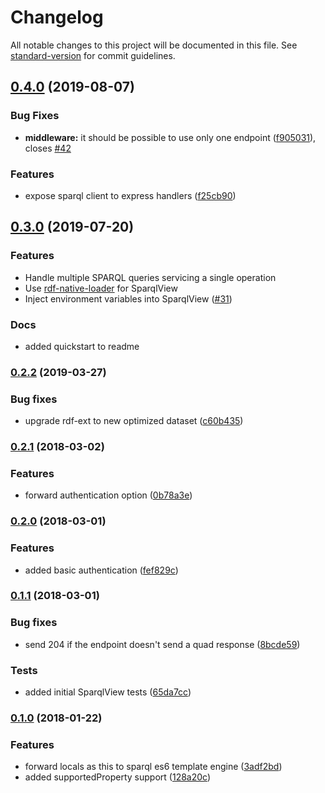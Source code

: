 # Changelog

All notable changes to this project will be documented in this file. See [standard-version](https://github.com/conventional-changelog/standard-version) for commit guidelines.

## [0.4.0](https://github.com/zazuko/hydra-box/compare/v0.3.0...v0.4.0) (2019-08-07)


### Bug Fixes

* **middleware:** it should be possible to use only one endpoint ([f905031](https://github.com/zazuko/hydra-box/commit/f905031)), closes [#42](https://github.com/zazuko/hydra-box/issues/42)


### Features

* expose sparql client to express handlers ([f25cb90](https://github.com/zazuko/hydra-box/commit/f25cb90))



## [0.3.0](https://github.com/zazuko/hydra-box/compare/v0.2.2...v0.3.0) (2019-07-20)

### Features

* Handle multiple SPARQL queries servicing a single operation
* Use [rdf-native-loader](https://github.com/zazuko/rdf-native-loader-code) for SparqlView
* Inject environment variables into SparqlView ([#31](https://github.com/zazuko/hydra-box/pull/31))

### Docs

* added quickstart to readme

### [0.2.2](https://github.com/zazuko/hydra-box/compare/v0.2.1...v0.2.2) (2019-03-27)

### Bug fixes

* upgrade rdf-ext to new optimized dataset ([c60b435](https://github.com/zazuko/hydra-box/commit/c60b4357cc1c1d30f1cc81ea29e337cec427e4c2))

### [0.2.1](https://github.com/zazuko/hydra-box/compare/v0.2.0...v0.2.1) (2018-03-02)

### Features

* forward authentication option ([0b78a3e](https://github.com/zazuko/hydra-box/commit/0b78a3e358f3f36026e06927ed2e7503350667e7))

### [0.2.0](https://github.com/zazuko/hydra-box/compare/v0.1.1...v0.2.0) (2018-03-01)

### Features

* added basic authentication ([fef829c](https://github.com/zazuko/hydra-box/commit/fef829cb54857f39a15e32ab059fd86dda8521ed))

### [0.1.1](https://github.com/zazuko/hydra-box/compare/v0.1.0...v0.1.1) (2018-03-01)

### Bug fixes

* send 204 if the endpoint doesn't send a quad response ([8bcde59](https://github.com/zazuko/hydra-box/commit/8bcde59524dd2645fa8a8bfa87a5a7ab670231ff))

### Tests

* added initial SparqlView tests ([65da7cc](https://github.com/zazuko/hydra-box/commit/65da7cc68526494cad11b5f2df429f1c423093f5))

### [0.1.0](https://github.com/zazuko/hydra-box/compare/v0.1.0...v0.1.0) (2018-01-22)

### Features

* forward locals as this to sparql es6 template engine ([3adf2bd](https://github.com/zazuko/hydra-box/commit/3adf2bd0f4f12e1bcd1a181b04ae94daf6e0573b))
* added supportedProperty support ([128a20c](https://github.com/zazuko/hydra-box/commit/128a20c85d1036e5e34d2f410fd42fb01e2fef20))
